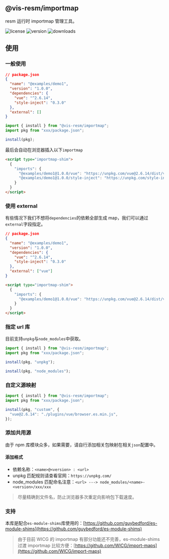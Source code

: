 ## @vis-resm/importmap

resm 运行时 importmap 管理工具。

  <img alt="license" src="https://img.shields.io/npm/l/@vis-resm/importmap?color=blue">
  <img alt="version" src="https://img.shields.io/npm/v/@vis-resm/importmap?color=light">
  <img alt="downloads" src="https://img.shields.io/npm/dt/@vis-resm/importmap">

## 使用

### 一般使用

```json
// package.json
{
  "name": "@examples/demo1",
  "version": "1.0.0",
  "dependencies": {
    "vue": "^2.6.14",
    "style-inject": "0.3.0"
  },
  "external": []
}
```

```js
import { install } from "@vis-resm/importmap";
import pkg from "xxx/package.json";

install(pkg);
```

最后会自动在浏览器插入以下`importmap`

```html
<script type="importmap-shim">
  {
    "imports": {
      "@examples/demo1@1.0.0/vue": "https://unpkg.com/vue@2.6.14/dist/vue.esm.browser.min.js",
      "@examples/demo1@1.0.0/style-inject": "https://unpkg.com/style-inject@0.3.0/dist/style-inject.es.js",
    }
  }
</script>
```

### 使用 external

有些情况下我们不想将`dependencies`的依赖全部生成 map，我们可以通过`external`字段指定。

```json
// package.json
{
  "name": "@examples/demo1",
  "version": "1.0.0",
  "dependencies": {
    "vue": "^2.6.14",
    "style-inject": "0.3.0"
  },
  "external": ["vue"]
}
```

```html
<script type="importmap-shim">
  {
    "imports": {
      "@examples/demo1@1.0.0/vue": "https://unpkg.com/vue@2.6.14/dist/vue.esm.browser.min.js"
    }
  }
</script>
```

### 指定 url 库

目前支持`unpkg`与`node_modules`中获取。

```js
import { install } from "@vis-resm/importmap";
import pkg from "xxx/package.json";

install(pkg, "unpkg");

install(pkg, "node_modules");
```

### 自定义源映射

```js
import { install } from "@vis-resm/importmap";
import pkg from "xxx/package.json";

install(pkg, "custom", {
  "vue@2.6.14": "./plugins/vue/browser.es.min.js",
});
```

### 添加共用源

由于 npm 库模块众多，如果需要，请自行添加相关包映射在相关`json`配置中。

#### 添加格式

- 依赖名称：`<name>@<version> : <url>`
- unpkg 匹配规则请查看官网：`https://unpkg.com/`
- node_modules 匹配命名注意：`<url> ---> node_modules/<name>-<version>/xxx/xxx`

> 尽量精确到文件名，防止浏览器多次重定向影响包下载速度。

### 支持

本库是配合`es-module-shims`库使用的：[https://github.com/guybedford/es-module-shims](https://github.com/guybedford/es-module-shims)

> 由于目前 WICG 的 importmap 有部分功能还不完善，es-module-shims 过渡 importmap 比较方便：[https://github.com/WICG/import-maps](https://github.com/WICG/import-maps)

